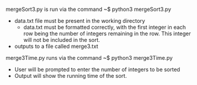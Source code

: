 mergeSort3.py is run via the command ~$ python3 mergeSort3.py
- data.txt file must be present in the working directory 
	- data.txt must be formatted correctly, with the first integer in each
		row being the number of integers remaining in the row. This integer
		will not be included in the sort.
- outputs to a file called merge3.txt

merge3Time.py runs via the command ~$ python3 merge3Time.py
- User will be prompted to enter the number of integers to be sorted
- Output will show the running time of the sort.
